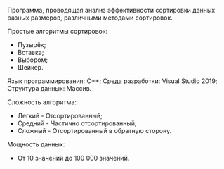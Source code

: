Программа, проводящая анализ эффективности сортировки данных разных размеров, различными методами сортировок.

Простые алгоритмы сортировок:
* Пузырёк;
* Вставка;
* Выбором;
* Шейкер.

Язык программирования: C++;
Среда разработки: Visual Studio 2019;
Структура данных: Массив.

 Сложность алгоритма:
 * Легкий - Отсортированный;
 * Средний - Частично отсортированный;
 * Сложный - Отсортированный в обратную сторону.
 
 Мощность данных:
 * От 10 значений до 100 000 значений.
